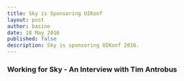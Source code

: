 ```yaml
---
title: Sky is Sponsoring UIKonf
layout: post
author: basine
date: 18 May 2016
published: false
description: Sky is sponsoring UIKonf 2016.
---
```


### Working for Sky - An Interview with Tim Antrobus


<p style="font-style:italic; margin-top:40px; color:#009FDF;"></p>


